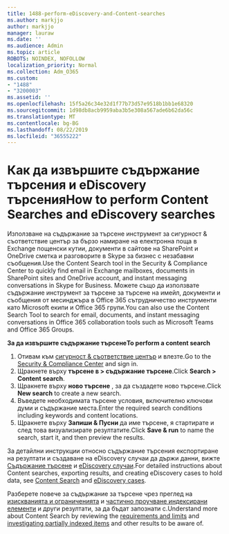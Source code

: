 ```yaml
---
title: 1488-perform-eDiscovery-and-Content-searches
ms.author: markjjo
author: markjjo
manager: lauraw
ms.date: ''
ms.audience: Admin
ms.topic: article
ROBOTS: NOINDEX, NOFOLLOW
localization_priority: Normal
ms.collection: Adm_O365
ms.custom:
- "1488"
- "3200003"
ms.assetid: ''
ms.openlocfilehash: 15f5a26c34e32d1f77b73d57e9518b1bb1e68320
ms.sourcegitcommit: 1d98db8acb9959aba3b5e308a567ade6b62da56c
ms.translationtype: MT
ms.contentlocale: bg-BG
ms.lasthandoff: 08/22/2019
ms.locfileid: "36555222"
---
```

# <a name="how-to-perform-content-searches-and-ediscovery-searches"></a><span data-ttu-id="f6c0c-102">Как да извършите съдържание търсения и eDiscovery търсения</span><span class="sxs-lookup"><span data-stu-id="f6c0c-102">How to perform Content Searches and eDiscovery searches</span></span>

<span data-ttu-id="f6c0c-103">Използване на съдържание за търсене инструмент за сигурност & съответствие център за бързо намиране на електронна поща в Exchange пощенски кутии, документи в сайтове на SharePoint и OneDrive сметка и разговорите в Skype за бизнес с незабавни съобщения.</span><span class="sxs-lookup"><span data-stu-id="f6c0c-103">Use the Content Search tool in the Security & Compliance Center to quickly find email in Exchange mailboxes, documents in SharePoint sites and OneDrive account, and instant messaging conversations in Skype for Business.</span></span> <span data-ttu-id="f6c0c-104">Можете също да използвате съдържание инструмент за търсене за търсене на имейл, документи и съобщения от месинджъра в Office 365 сътрудничество инструменти като Microsoft екипи и Office 365 групи.</span><span class="sxs-lookup"><span data-stu-id="f6c0c-104">You can also use the Content Search Tool to search for email, documents, and instant messaging conversations in Office 365 collaboration tools such as Microsoft Teams and Office 365 Groups.</span></span>

<span data-ttu-id="f6c0c-105">**За да извършите съдържание търсене**</span><span class="sxs-lookup"><span data-stu-id="f6c0c-105">**To perform a content search**</span></span>

1. <span data-ttu-id="f6c0c-106">Отивам към [сигурност & съответствие център](https://protection.office.com) и влезте.</span><span class="sxs-lookup"><span data-stu-id="f6c0c-106">Go to the [Security & Compliance Center](https://protection.office.com) and sign in.</span></span>
2. <span data-ttu-id="f6c0c-107">Щракнете върху **търсене в > съдържание търсене**.</span><span class="sxs-lookup"><span data-stu-id="f6c0c-107">Click **Search > Content search**.</span></span>
3. <span data-ttu-id="f6c0c-108">Щракнете върху **ново търсене** , за да създадете ново търсене.</span><span class="sxs-lookup"><span data-stu-id="f6c0c-108">Click **New search** to create a new search.</span></span>
4. <span data-ttu-id="f6c0c-109">Въведете необходимата търсене условия, включително ключови думи и съдържание места.</span><span class="sxs-lookup"><span data-stu-id="f6c0c-109">Enter the required search conditions including keywords and content locations.</span></span>  
5. <span data-ttu-id="f6c0c-110">Щракнете върху **Запиши & Пусни** да име търсене, я стартирате и след това визуализирате резултатите.</span><span class="sxs-lookup"><span data-stu-id="f6c0c-110">Click **Save & run** to name the search, start it, and then preview the results.</span></span>

<span data-ttu-id="f6c0c-111">За детайлни инструкции относно съдържание търсения експортиране на резултати и създаване на eDiscovery случаи да държи данни, вижте [Съдържание търсене](https://docs.microsoft.com/office365/securitycompliance/content-search) и [eDiscovery случаи](https://docs.microsoft.com/office365/securitycompliance/ediscovery-cases).</span><span class="sxs-lookup"><span data-stu-id="f6c0c-111">For detailed instructions about Content searches, exporting results, and creating eDiscovery cases to hold data, see [Content Search](https://docs.microsoft.com/office365/securitycompliance/content-search) and [eDiscovery cases](https://docs.microsoft.com/office365/securitycompliance/ediscovery-cases).</span></span>

<span data-ttu-id="f6c0c-112">Разберете повече за съдържание за търсене чрез преглед на [изискванията и ограниченията](https://docs.microsoft.com/office365/securitycompliance/limits-for-content-search) и [частично проучване индексирани елементи](https://docs.microsoft.com/office365/securitycompliance/investigating-partially-indexed-items-in-ediscovery) и други резултати, за да бъдат запознати с.</span><span class="sxs-lookup"><span data-stu-id="f6c0c-112">Understand more about Content Search by reviewing the [requirements and limits](https://docs.microsoft.com/office365/securitycompliance/limits-for-content-search) and  [investigating partially indexed items](https://docs.microsoft.com/office365/securitycompliance/investigating-partially-indexed-items-in-ediscovery) and other results to be aware of.</span></span>